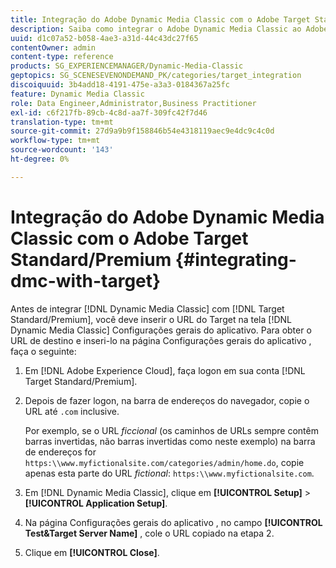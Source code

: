 ```yaml
---
title: Integração do Adobe Dynamic Media Classic com o Adobe Target Standard/Premium
description: Saiba como integrar o Adobe Dynamic Media Classic ao Adobe Target Standard/Premium.
uuid: d1c07a52-b058-4ae3-a31d-44c43dc27f65
contentOwner: admin
content-type: reference
products: SG_EXPERIENCEMANAGER/Dynamic-Media-Classic
geptopics: SG_SCENESEVENONDEMAND_PK/categories/target_integration
discoiquuid: 3b4add18-4191-475e-a3a3-0184367a25fc
feature: Dynamic Media Classic
role: Data Engineer,Administrator,Business Practitioner
exl-id: c6f217fb-89cb-4c8d-aa7f-309fc42f7d46
translation-type: tm+mt
source-git-commit: 27d9a9b9f158846b54e4318119aec9e4dc9c4c0d
workflow-type: tm+mt
source-wordcount: '143'
ht-degree: 0%

---
```


# Integração do Adobe Dynamic Media Classic com o Adobe Target Standard/Premium {#integrating-dmc-with-target}

Antes de integrar [!DNL Dynamic Media Classic] com [!DNL Target Standard/Premium], você deve inserir o URL do Target na tela [!DNL Dynamic Media Classic] Configurações gerais do aplicativo. Para obter o URL de destino e inseri-lo na página Configurações gerais do aplicativo , faça o seguinte:

1. Em [!DNL Adobe Experience Cloud], faça logon em sua conta [!DNL Target Standard/Premium].
1. Depois de fazer logon, na barra de endereços do navegador, copie o URL até `.com` inclusive.

   Por exemplo, se o URL *ficcional* (os caminhos de URLs sempre contêm barras invertidas, não barras invertidas como neste exemplo) na barra de endereços for `https:\\www.myfictionalsite.com/categories/admin/home.do`, copie apenas esta parte do URL *fictional*: `https:\\www.myfictionalsite.com`.

1. Em [!DNL Dynamic Media Classic], clique em **[!UICONTROL Setup]** > **[!UICONTROL Application Setup]**.
1. Na página Configurações gerais do aplicativo , no campo **[!UICONTROL Test&Target Server Name]** , cole o URL copiado na etapa 2.
1. Clique em **[!UICONTROL Close]**.
